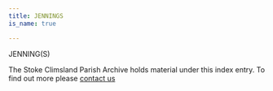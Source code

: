 ```yaml
---
title: JENNINGS
is_name: true

---
```


JENNING(S)


The Stoke Climsland Parish Archive holds material under this index entry. To find out more please [contact us](/contact/)
